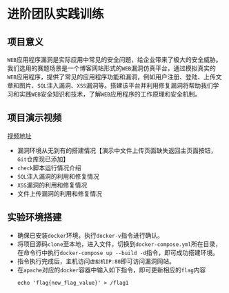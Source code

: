 # 进阶团队实践训练
## 项目意义

`WEB`应用程序漏洞是实际应用中常见的安全问题，给企业带来了极大的安全威胁。我们选用的赛题场景是一个博客网站形式的`WEB`漏洞仿真平台，通过模拟真实的`WEB`应用程序，提供了常见的应用程序功能和漏洞，例如用户注册、登陆、上传文章和图片、`SQL`注入漏洞、`XSS`漏洞等。搭建该平台并利用修复漏洞将帮助我们学习和实践`WEB`安全知识和技术，了解`WEB`应用程序的工作原理和安全机制。

## 项目演示视频

[视频地址](https://space.bilibili.com/379042521/channel/seriesdetail?sid=3488522&ctype=0)

- 漏洞环境从无到有的搭建情况【演示中文件上传页面缺失返回主页面按钮，`Git`仓库现已添加】
- `check`脚本运行情况介绍
- `SQL`注入漏洞的利用和修复情况
- `XSS`漏洞的利用和修复情况
- 文件上传漏洞的利用和修复情况

## 实验环境搭建

- 确保已安装`docker`环境，执行`docker-v`指令进行确认。
- 将项目源码`clone`至本地，进入文件，切换到`docker-compose.yml`所在目录，在命令行中执行`docker-compose up --build -d`指令，即可成功搭建环境。
- 指令执行完成后，主机访问`虚拟机IP:80`即可访问漏洞网站。
- 在`apache`对应的`docker`容器中输入如下指令，即可更新相应的`flag`内容
    ```
    echo 'flag{new_flag_value}' > /flag1
    ```
